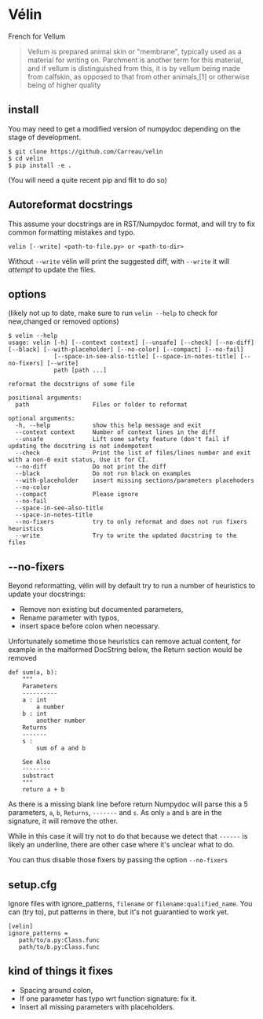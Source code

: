# Vélin

French for Vellum

> Vellum is prepared animal skin or "membrane", typically used as a material for writing on. Parchment is another term
> for this material, and if vellum is distinguished from this, it is by vellum being made from calfskin, as opposed to
> that from other animals,[1] or otherwise being of higher quality


## install

You may need to get a modified version of numpydoc depending on the stage of development.

```
$ git clone https://github.com/Carreau/velin
$ cd velin
$ pip install -e . 
```

(You will need a quite recent pip and flit to do so)

## Autoreformat docstrings

This assume your docstrings are in RST/Numpydoc format, and will try to fix
common formatting mistakes and typo.


```
velin [--write] <path-to-file.py> or <path-to-dir>
```

Without `--write` vélin will print the suggested diff, with `--write` it will _attempt_  to update the files.

## options

(likely not up to date, make sure to run `velin --help` to check for new,changed
or removed options)

```
$ velin --help
usage: velin [-h] [--context context] [--unsafe] [--check] [--no-diff] [--black] [--with-placeholder] [--no-color] [--compact] [--no-fail]
             [--space-in-see-also-title] [--space-in-notes-title] [--no-fixers] [--write]
             path [path ...]

reformat the docstrigns of some file

positional arguments:
  path                  Files or folder to reformat

optional arguments:
  -h, --help            show this help message and exit
  --context context     Number of context lines in the diff
  --unsafe              Lift some safety feature (don't fail if updating the docstring is not indempotent
  --check               Print the list of files/lines number and exit with a non-0 exit status, Use it for CI.
  --no-diff             Do not print the diff
  --black               Do not run black on examples
  --with-placeholder    insert missing sections/parameters placehoders
  --no-color
  --compact             Please ignore
  --no-fail
  --space-in-see-also-title
  --space-in-notes-title
  --no-fixers           try to only reformat and does not run fixers heuristics
  --write               Try to write the updated docstring to the files
```

## --no-fixers

Beyond reformatting, vélin will by default try to run a number of heuristics to update your docstrings:

  - Remove non existing but documented parameters,
  - Rename parameter with typos,
  - insert space before colon when necessary.

Unfortunately sometime those heuristics can remove actual content, for example in the malformed DocString below, the
Return section would be removed


```
def sum(a, b):
    """
    Parameters
    ----------
    a : int
        a number
    b : int
        another number
    Returns
    -------
    s :
        sum of a and b

    See Also
    --------
    substract
    """
    return a + b

```

As there is a missing blank line before return Numpydoc will parse this a 5
parameters, `a`, `b`, `Returns`, `-------` and `s`. As only `a` and `b` are in
the signature, it will remove the other.

While in this case it will try not to do that because we detect that `------` is
likely an underline, there are other case where it's unclear what to do.

You can thus disable those fixers by passing the option `--no-fixers`




## setup.cfg


Ignore files with ignore_patterns, `filename` or `filename:qualified_name`.
You can (try to), put patterns in there, but it's not guarantied to work yet.

```
[velin]
ignore_patterns =
   path/to/a.py:Class.func
   path/to/b.py:Class.func
```

## kind of things it fixes

 - Spacing around colon,
 - If one parameter has typo wrt function signature: fix it.
 - Insert all missing parameters with placeholders.
